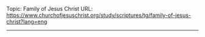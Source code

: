 Topic: Family of Jesus Christ
URL: https://www.churchofjesuschrist.org/study/scriptures/tg/family-of-jesus-christ?lang=eng

---

